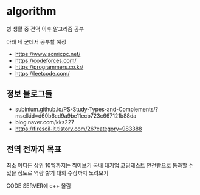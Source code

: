 # algorithm

병 생활 중 전역 이후 알고리즘 공부

아래 네 군데서 공부할 예정

 - https://www.acmicpc.net/
 - https://codeforces.com/
 - https://programmers.co.kr/
 - https://leetcode.com/


## 정보 블로그들

 - subinium.github.io/PS-Study-Types-and-Complements/?msclkid=d60b6cd9a9be11ecb723c667121b88da
 - blog.naver.com/kks227
 - https://firesoil-it.tistory.com/26?category=983388

## 전역 전까지 목표
최소 어디든 상위 10%까지는 찍어보기
국내 대기업 코딩테스트 안전빵으로 통과할 수 있을 정도로 역량 쌓기
대회 수상까지 노려보기

CODE SERVER에 c++ 올림